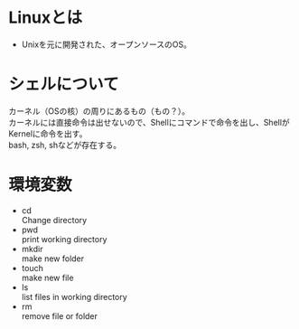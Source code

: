 # Linuxとは
- Unixを元に開発された、オープンソースのOS。  

# シェルについて
カーネル（OSの核）の周りにあるもの（もの？）。  
カーネルには直接命令は出せないので、Shellにコマンドで命令を出し、ShellがKernelに命令を出す。  
bash, zsh, shなどが存在する。

# 環境変数
- cd <path>  
  Change directory
- pwd  
  print working directory
- mkdir  
  make new folder
- touch  
  make new file
- ls  
  list files in working directory
- rm  
  remove file or folder
